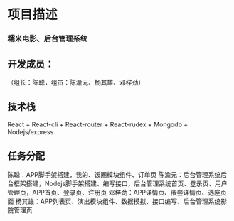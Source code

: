 # 项目描述
### 糯米电影、后台管理系统

## 开发成员：
（组长：陈聪，组员：陈渝元、杨其雄、邓梓劲）

## 技术栈
React + React-cli + React-router + React-rudex + Mongodb + Nodejs/express

## 任务分配
陈聪：APP脚手架搭建，我的、饭圈模块组件、订单页
陈渝元：后台管理系统后台框架搭建，Nodejs脚手架搭建、编写接口，后台管理系统首页、登录页、用户管理页，APP首页、登录页、注册页
邓梓劲：APP详情页、嵌套详情页、选座页面
杨其雄：APP列表页、演出模块组件、数据模拟、接口编写、后台管理系统影院管理页


